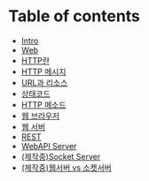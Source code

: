 # Table of contents

* [Intro](./README.md)
* [Web](./Web.md)
* [HTTP란](./http.md)
* [HTTP 메시지](./message.md)
* [URL과 리소스](./URL_Resource.md)
* [상태코드](./status_code.md)
* [HTTP 메소드](./method.md)
* [웹 브라우저](./webbrowser.md)
* [웹 서버](./webserver.md)
* [REST](./REST.md)
* [WebAPI Server](./WebAPI_server.md)
* [(제작중)Socket Server]()
* [(제작중)웹서버 vs 소켓서버]()